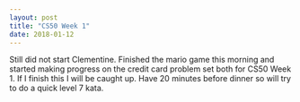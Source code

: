 ```yaml
---
layout: post
title: "CS50 Week 1"
date: 2018-01-12
---
```


Still did not start Clementine. Finished the mario game this morning and started making progress on the credit card problem set both for CS50 Week 1. If I finish this I will be caught up. Have 20 minutes before dinner so will try to do a quick level 7 kata.